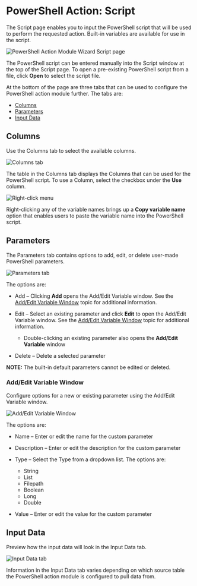 # PowerShell Action: Script

The Script page enables you to input the PowerShell script that will be used to perform the requested action. Built-in variables are available for use in the script.

![PowerShell Action Module Wizard Script page](/img/product_docs/accessanalyzer/enterpriseauditor/admin/action/powershell/script.png)

The PowerShell script can be entered manually into the Script window at the top of the Script page. To open a pre-existing PowerShell script from a file, click __Open__ to select the script file.

At the bottom of the page are three tabs that can be used to configure the PowerShell action module further. The tabs are:

- [Columns](#columns)
- [Parameters](#parameters)
- [Input Data](#input-data)

## Columns

Use the Columns tab to select the available columns.

![Columns tab](/img/product_docs/accessanalyzer/enterpriseauditor/admin/action/powershell/scriptcolumns.png)

The table in the Columns tab displays the Columns that can be used for the PowerShell script. To use a Column, select the checkbox under the __Use__ column.

![Right-click menu](/img/product_docs/accessanalyzer/enterpriseauditor/admin/action/powershell/scriptrightclickoption.png)

Right-clicking any of the variable names brings up a __Copy variable name__ option that enables users to paste the variable name into the PowerShell script.

## Parameters

The Parameters tab contains options to add, edit, or delete user-made PowerShell parameters.

![Parameters tab](/img/product_docs/accessanalyzer/enterpriseauditor/admin/action/powershell/scriptparamters.png)

The options are:

- Add – Clicking __Add__ opens the Add/Edit Variable window. See the [Add/Edit Variable Window](#addedit-variable-window) topic for additional information.
- Edit – Select an existing parameter and click __Edit__ to open the Add/Edit Variable window. See the [Add/Edit Variable Window](#addedit-variable-window) topic for additional information.

  - Double-clicking an existing parameter also opens the __Add/Edit Variable__ window
- Delete – Delete a selected parameter

__NOTE:__ The built-in default parameters cannot be edited or deleted.

### Add/Edit Variable Window

Configure options for a new or existing parameter using the Add/Edit Variable window.

![Add/Edit Variable Window](/img/product_docs/accessanalyzer/enterpriseauditor/admin/action/powershell/addeditvariable.png)

The options are:

- Name – Enter or edit the name for the custom parameter
- Description – Enter or edit the description for the custom parameter
- Type – Select the Type from a dropdown list. The options are:

  - String
  - List
  - Filepath
  - Boolean
  - Long
  - Double
- Value – Enter or edit the value for the custom parameter

## Input Data

Preview how the input data will look in the Input Data tab.

![Input Data tab](/img/product_docs/accessanalyzer/enterpriseauditor/admin/action/powershell/scriptinputdata.png)

Information in the Input Data tab varies depending on which source table the PowerShell action module is configured to pull data from.
